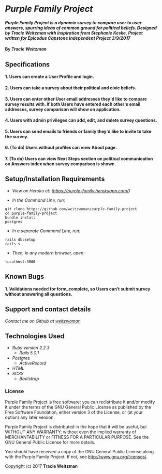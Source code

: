 # _Purple Family Project_

#### _Purple Family Project is a dynamic survey to compare user to user answers, spurring ideas of common ground for political beliefs. Designed by Tracie Weitzman with inspiration from Stephanie Keske. Project written for Epicodus Capstone Independent Project 3/9/2017_

#### By _**Tracie Weitzman**_

## Specifications

#### 1. Users can create a User Profile and login.

#### 2. Users can take a survey about their political and civic beliefs.

#### 3. Users can enter other User email addresses they'd like to compare survey results with. If both Users have entered each other's email addresses, survey comparison will show on application.

#### 4. Users with admin privileges can add, edit, and delete survey questions.

#### 5. Users can send emails to friends or family they'd like to invite to take the survey.

#### 6. (To do) Users without profiles can view About page.

#### 7. (To do) Users can view Next Steps section on political communication on Answers index when survey comparison is shown.

## Setup/Installation Requirements

* _View on Heroku at: (https://purple-family.herokuapp.com/)_

* _In the Command Line, run:_
```
git clone https://github.com/weitzwoman/purple-family-project
cd purple-family-project
bundle install
postgres
```

* _In a separate Command Line, run:_
```
rails db:setup
rails s
```
* _Then, in any modern browser, open:_
```
localhost:3000
```

## Known Bugs

#### 1. Validations needed for form_complete, so Users can't submit survey without answering all questions.

## Support and contact details

_Contact me on Github at [weitzwoman](https://github.com/weitzwoman)_

## Technologies Used

* _Ruby version 2.2.3_
  * _Rails 5.0.1_
* _Postgres_
  * _ActiveRecord_
* _HTML_
* _SCSS_
  * _Bootstrap_

### License

Purple Family Project is free software: you can redistribute it and/or modify it under the terms of the GNU General Public License as published by the Free Software Foundation, either version 3 of the License, or (at your option) any later version.

Purple Family Project is distributed in the hope that it will be useful, but WITHOUT ANY WARRANTY; without even the implied warranty of MERCHANTABILITY or FITNESS FOR A PARTICULAR PURPOSE. See the GNU General Public License for more details.

You should have received a copy of the GNU General Public License along with the Purple Family Project. If not, see http://www.gnu.org/licenses/.

Copyright (c) 2017 **Tracie Weitzman**
